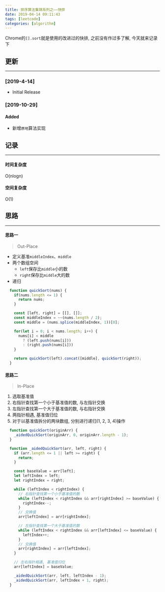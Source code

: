 ```yaml
---
title: 排序算法集锦系列之——快排
date: 2019-04-14 09:11:43
tags: [leetcode]
categories: [algorithm]
---
```


Chrome的`[].sort`就是使用的改进过的快排, 之前没有作过多了解, 今天就来记录下


<!-- more -->


## 更新

------

### [2019-4-14]

- Initial Release

### [2019-10-29]

#### Added

- 新增`原地`算法实现

## 记录

------

#### 时间复杂度

O(nlogn)

#### 空间复杂度

O(1)

## 思路

------

#### 思路一

> Out-Place

- 定义基准`middleIndex`、`middle`
- 两个数组空间
  - `left`保存比`middle`小的数
  - `right`保存比`middle`大的数
- 递归

```js
  function quickSort(nums) {
    if(nums.length <= 1) {
      return nums;
    }

    const [left, right] = [[], []];
    const middleIndex = ~~(nums.length / 2);
    const middle = (nums.splice(middleIndex, 1))[0];

    for(let i = 0; i < nums.length; i++) {
      nums[i] < middle
        ? (left.push(nums[i]))
        : (right.push(nums[i]))
    }

    return quickSort(left).concat([middle], quickSort(right));
  }
```

#### 思路二

> In-Place

1. 选取基准值
2. 右指针查找第一个小于基准值的数, 与左指针交换
3. 左指针查找第一个大于基准值的数, 与右指针交换
4. 两指针相遇, 基准值归位
5. 对于以基准值拆分的两块数组, 分别进行递归(1, 2, 3, 4)操作

```js
  function quickSort(originArr) {
    _aidedQuickSort(originArr, 0, originArr.length - 1);
  }

  function _aidedQuickSort(arr, left, right) {
    if (arr.length <= 1 || left >= right) {
      return;
    }

    const baseValue = arr[left];
    let leftIndex = left;
    let rightIndex = right;

    while (leftIndex < rightIndex) {
      // 右指针查找第一个小于基准值的数
      while (leftIndex < rightIndex && arr[rightIndex] >= baseValue) {
        rightIndex--;
      }
      // 交换值
      arr[leftIndex] = arr[rightIndex];

      // 左指针查找第一个大于基准值的数
      while (leftIndex < rightIndex && arr[leftIndex] <= baseValue) {
        leftIndex++;
      }
      // 交换值
      arr[rightIndex] = arr[leftIndex];
    }

    // 左右指针相遇, 基准值归位
    arr[leftIndex] = baseValue;

    _aidedQuickSort(arr, left, leftIndex - 1);
    _aidedQuickSort(arr, leftIndex + 1, right);
  }
```